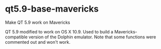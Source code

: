 # qt5.9-base-mavericks
Make QT 5.9 work on Mavericks

QT 5.9 modified to work on OS X 10.9. Used to build a Mavericks-compatible version of the Dolphin emulator. Note that some functions were commented out and won't work.
